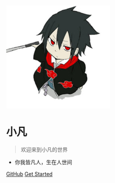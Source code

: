

<!-- _coverpage.md -->

![logo](/static/images/timg.jpg)

# 小凡

> 欢迎来到小凡的世界

- 你我皆凡人，生在人世间

[GitHub](https://github.com/powercandy/neptune.cn)
[Get Started](/docs/index)